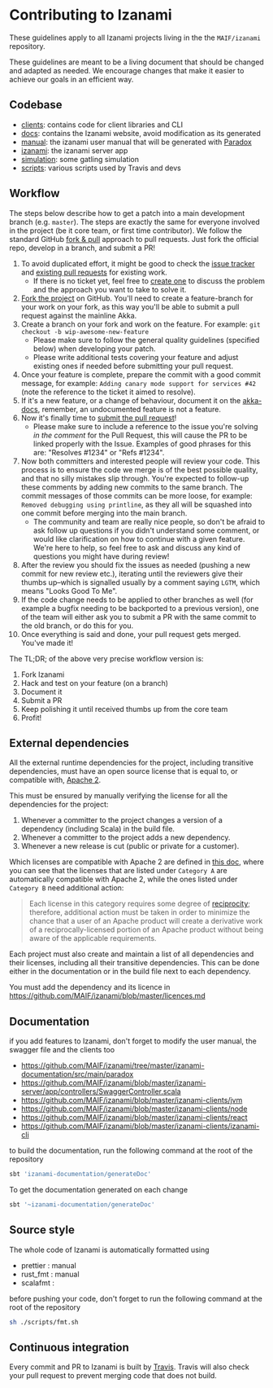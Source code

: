 # Contributing to Izanami

These guidelines apply to all Izanami projects living in the the `MAIF/izanami` repository.

These guidelines are meant to be a living document that should be changed and adapted as needed.
We encourage changes that make it easier to achieve our goals in an efficient way.

## Codebase

* [clients](https://github.com/MAIF/izanami/izanami-clients): contains code for client libraries and CLI
* [docs](https://github.com/MAIF/izanami/docs): contains the Izanami website, avoid modification as its generated
* [manual](https://github.com/MAIF/izanami/izanami-documentation): the izanami user manual that will be generated with [Paradox](https://github.com/lightbend/paradox)
* [izanami](https://github.com/MAIF/izanami/izanami-server): the izanami server app
* [simulation](https://github.com/MAIF/izanami/simulation): some gatling simulation 
* [scripts](https://github.com/MAIF/izanami/scripts): various scripts used by Travis and devs

## Workflow

The steps below describe how to get a patch into a main development branch (e.g. `master`). 
The steps are exactly the same for everyone involved in the project (be it core team, or first time contributor).
We follow the standard GitHub [fork & pull](https://help.github.com/articles/using-pull-requests/#fork--pull) approach to pull requests. Just fork the official repo, develop in a branch, and submit a PR!

1. To avoid duplicated effort, it might be good to check the [issue tracker](https://github.com/MAIF/izanami/issues) and [existing pull requests](https://github.com/MAIF/izanami/pulls) for existing work.
   - If there is no ticket yet, feel free to [create one](https://github.com/MAIF/izanami/issues/new) to discuss the problem and the approach you want to take to solve it.
1. [Fork the project](https://github.com/MAIF/izanami#fork-destination-box) on GitHub. You'll need to create a feature-branch for your work on your fork, as this way you'll be able to submit a pull request against the mainline Akka.
1. Create a branch on your fork and work on the feature. For example: `git checkout -b wip-awesome-new-feature`
   - Please make sure to follow the general quality guidelines (specified below) when developing your patch.
   - Please write additional tests covering your feature and adjust existing ones if needed before submitting your pull request. 
1. Once your feature is complete, prepare the commit with a good commit message, for example: `Adding canary mode support for services #42` (note the reference to the ticket it aimed to resolve).
1. If it's a new feature, or a change of behaviour, document it on the [akka-docs](https://github.com/MAIF/izanami/tree/master/manual), remember, an undocumented feature is not a feature.
1. Now it's finally time to [submit the pull request](https://help.github.com/articles/using-pull-requests)!
    - Please make sure to include a reference to the issue you're solving *in the comment* for the Pull Request, this will cause the PR to be linked properly with the Issue. Examples of good phrases for this are: "Resolves #1234" or "Refs #1234".
1. Now both committers and interested people will review your code. This process is to ensure the code we merge is of the best possible quality, and that no silly mistakes slip through. You're expected to follow-up these comments by adding new commits to the same branch. The commit messages of those commits can be more loose, for example: `Removed debugging using printline`, as they all will be squashed into one commit before merging into the main branch.
    - The community and team are really nice people, so don't be afraid to ask follow up questions if you didn't understand some comment, or would like clarification on how to continue with a given feature. We're here to help, so feel free to ask and discuss any kind of questions you might have during review!
1. After the review you should fix the issues as needed (pushing a new commit for new review etc.), iterating until the reviewers give their thumbs up–which is signalled usually by a comment saying `LGTM`, which means "Looks Good To Me". 
1. If the code change needs to be applied to other branches as well (for example a bugfix needing to be backported to a previous version), one of the team will either ask you to submit a PR with the same commit to the old branch, or do this for you.
1. Once everything is said and done, your pull request gets merged. You've made it!

The TL;DR; of the above very precise workflow version is:

1. Fork Izanami
2. Hack and test on your feature (on a branch)
3. Document it 
4. Submit a PR
6. Keep polishing it until received thumbs up from the core team
7. Profit!

## External dependencies

All the external runtime dependencies for the project, including transitive dependencies, must have an open source license that is equal to, or compatible with, [Apache 2](http://www.apache.org/licenses/LICENSE-2.0).

This must be ensured by manually verifying the license for all the dependencies for the project:

1. Whenever a committer to the project changes a version of a dependency (including Scala) in the build file.
2. Whenever a committer to the project adds a new dependency.
3. Whenever a new release is cut (public or private for a customer).

Which licenses are compatible with Apache 2 are defined in [this doc](http://www.apache.org/legal/3party.html#category-a), where you can see that the licenses that are listed under ``Category A`` are automatically compatible with Apache 2, while the ones listed under ``Category B`` need additional action:

> Each license in this category requires some degree of [reciprocity](http://www.apache.org/legal/3party.html#define-reciprocal); therefore, additional action must be taken in order to minimize the chance that a user of an Apache product will create a derivative work of a reciprocally-licensed portion of an Apache product without being aware of the applicable requirements.

Each project must also create and maintain a list of all dependencies and their licenses, including all their transitive dependencies. This can be done either in the documentation or in the build file next to each dependency.

You must add the dependency and its licence in https://github.com/MAIF/izanami/blob/master/licences.md

## Documentation

if you add features to Izanami, don't forget to modify the user manual, the swagger file and the clients too

* https://github.com/MAIF/izanami/tree/master/izanami-documentation/src/main/paradox
* https://github.com/MAIF/izanami/blob/master/izanami-server/app/controllers/SwaggerController.scala
* https://github.com/MAIF/izanami/blob/master/izanami-clients/jvm
* https://github.com/MAIF/izanami/blob/master/izanami-clients/node
* https://github.com/MAIF/izanami/blob/master/izanami-clients/react
* https://github.com/MAIF/izanami/blob/master/izanami-clients/izanami-cli

to build the documentation, run the following command at the root of the repository

```sh
sbt 'izanami-documentation/generateDoc' 
```

To get the documentation generated on each change 

```sh
sbt '~izanami-documentation/generateDoc' 
```

## Source style

The whole code of Izanami is automatically formatted using 

* prettier : manual
* rust_fmt : manual
* scalafmt : 

before pushing your code, don't forget to run the following command at the root of the repository

```sh
sh ./scripts/fmt.sh
```

## Continuous integration

Every commit and PR to Izanami is built by [Travis](https://travis-ci.org/MAIF/izanami). Travis will also check your pull request to prevent merging code that does not build.